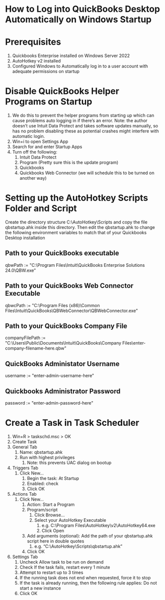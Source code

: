 How to Log into QuickBooks Desktop Automatically on Windows Startup
===================================================================

# Prerequisites

1. Quickbooks Enterprise installed on Windows Server 2022  
2. AutoHotkey v2 installed  
3. Configured Windows to Automatically log in to a user account with adequate permissions on startup

# Disable QuickBooks Helper Programs on Startup

1. We do this to prevent the helper programs from starting up which can cause problems auto logging in if there’s an error. Note: the author doesn’t use Intuit Data Protect and takes software updates manually, so has no problem disabling these as potential crashes might interfere with automatic login.   
2. Win+i to open Settings App  
3. Search for and enter Startup Apps  
4. Turn off the following:  
   1. Intuit Data Protect  
   2. Program (Pretty sure this is the update program)  
   3. Quickbooks  
   4. Quickbooks Web Connector (we will schedule this to be turned on another way)

# Setting up the AutoHotkey Scripts Folder and Script

Create the directory structure C:\\AutoHotkey\\Scripts and copy the file qbstartup.ahk inside this directory. Then edit the qbstartup.ahk to change the following environment variables to match that of your Quickbooks Desktop installation

## Path to your QuickBooks executable

qbwPath := "C:\\Program Files\\Intuit\\QuickBooks Enterprise Solutions 24.0\\QBW.exe"

## Path to your QuickBooks Web Connector Executable

qbwcPath := "C:\\Program Files (x86)\\Common Files\\Intuit\\QuickBooks\\QBWebConnector\\QBWebConnector.exe"

## Path to your QuickBooks Company File

companyFilePath := "C:\\Users\\Public\\Documents\\Intuit\\QuickBooks\\Company Files\\enter-company-filename-here.qbw"

## QuickBooks Administator Username

username := "enter-admin-username-here"

## Quickbooks Administrator Password

password := "enter-admin-password-here"

# Create a Task in Task Scheduler

1. Win+R \> taskschd.msc \> OK  
2. Create Task  
3. General Tab  
   1. Name: qbstartup.ahk  
   2. Run with highest privileges  
      1. Note: this prevents UAC dialog on bootup  
4. Triggers Tab  
   1. Click New…  
      1. Begin the task: At Startup  
      2. Enabled: check  
      3. Click OK  
5. Actions Tab  
   1. Click New…  
      1. Action: Start a Program  
      2. Program/script  
         1. Click Browse…  
         2. Select your AutoHotkey Executable  
            1. e.g. C:\\Program Files\\AutoHotkey\\v2\\AutoHotkey64.exe  
            2. Click Open  
      3. Add arguments (optional): Add the path of your qbstartup.ahk script here in double quotes  
         1. e.g. “C:\\AutoHotkey\\Scripts\\qbstartup.ahk”  
      4. Click OK  
6. Settings Tab  
   1. Uncheck Allow task to be run on demand  
   2. Check If the task fails, restart every 1 minute  
   3. Attempt to restart up to 3 times  
   4. If the running task does not end when requested, force it to stop  
   5. If the task is already running, then the following rule applies: Do not start a new instance  
   6. Click OK

